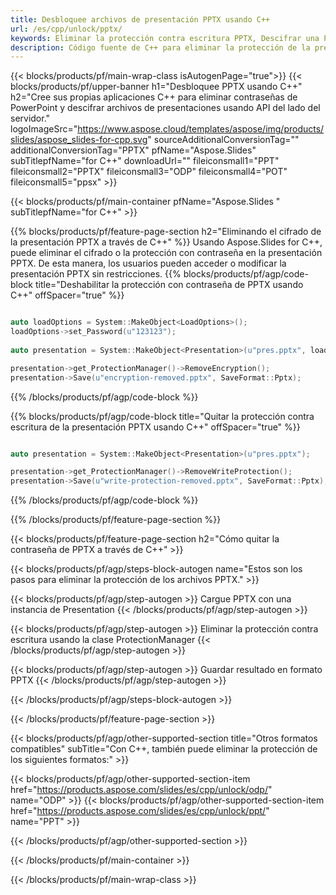 ```yaml
---
title: Desbloquee archivos de presentación PPTX usando C++
url: /es/cpp/unlock/pptx/
keywords: Eliminar la protección contra escritura PPTX, Descifrar una PPTX, Desbloquear PPTX Presentación, Desproteger PPTX
description: Código fuente de C++ para eliminar la protección de la presentación PPTX.
---
```


{{< blocks/products/pf/main-wrap-class isAutogenPage="true">}}
{{< blocks/products/pf/upper-banner h1="Desbloquee PPTX usando C++" h2="Cree sus propias aplicaciones C++ para eliminar contraseñas de PowerPoint y descifrar archivos de presentaciones usando API del lado del servidor." logoImageSrc="https://www.aspose.cloud/templates/aspose/img/products/slides/aspose_slides-for-cpp.svg" sourceAdditionalConversionTag="" additionalConversionTag="PPTX" pfName="Aspose.Slides" subTitlepfName="for C++" downloadUrl="" fileiconsmall1="PPT" fileiconsmall2="PPTX" fileiconsmall3="ODP" fileiconsmall4="POT" fileiconsmall5="ppsx" >}}

{{< blocks/products/pf/main-container pfName="Aspose.Slides " subTitlepfName="for C++" >}}

{{% blocks/products/pf/feature-page-section  h2="Eliminando el cifrado de la presentación PPTX a través de C++" %}}
Usando Aspose.Slides for C++, puede eliminar el cifrado o la protección con contraseña en la presentación PPTX. De esta manera, los usuarios pueden acceder o modificar la presentación PPTX sin restricciones.
{{% blocks/products/pf/agp/code-block title="Deshabilitar la protección con contraseña de PPTX usando C++" offSpacer="true" %}}

```cpp

auto loadOptions = System::MakeObject<LoadOptions>();
loadOptions->set_Password(u"123123");
    
auto presentation = System::MakeObject<Presentation>(u"pres.pptx", loadOptions);

presentation->get_ProtectionManager()->RemoveEncryption();
presentation->Save(u"encryption-removed.pptx", SaveFormat::Pptx);
```

{{% /blocks/products/pf/agp/code-block %}}

{{% blocks/products/pf/agp/code-block title="Quitar la protección contra escritura de la presentación PPTX usando C++" offSpacer="true" %}}

```cpp

auto presentation = System::MakeObject<Presentation>(u"pres.pptx");

presentation->get_ProtectionManager()->RemoveWriteProtection();
presentation->Save(u"write-protection-removed.pptx", SaveFormat::Pptx);
```

{{% /blocks/products/pf/agp/code-block %}}

{{% /blocks/products/pf/feature-page-section %}}

{{< blocks/products/pf/feature-page-section  h2="Cómo quitar la contraseña de PPTX a través de C++" >}}

{{< blocks/products/pf/agp/steps-block-autogen name="Estos son los pasos para eliminar la protección de los archivos PPTX." >}}

{{< blocks/products/pf/agp/step-autogen >}}
Cargue PPTX con una instancia de Presentation
{{< /blocks/products/pf/agp/step-autogen >}}

{{< blocks/products/pf/agp/step-autogen >}}
Eliminar la protección contra escritura usando la clase ProtectionManager
{{< /blocks/products/pf/agp/step-autogen >}}

{{< blocks/products/pf/agp/step-autogen >}}
Guardar resultado en formato PPTX
{{< /blocks/products/pf/agp/step-autogen >}}

{{< /blocks/products/pf/agp/steps-block-autogen >}}

{{< /blocks/products/pf/feature-page-section >}}

{{< blocks/products/pf/agp/other-supported-section title="Otros formatos compatibles" subTitle="Con C++, también puede eliminar la protección de los siguientes formatos:" >}}

{{< blocks/products/pf/agp/other-supported-section-item href="https://products.aspose.com/slides/es/cpp/unlock/odp/" name="ODP" >}}
{{< blocks/products/pf/agp/other-supported-section-item href="https://products.aspose.com/slides/es/cpp/unlock/ppt/" name="PPT" >}}


{{< /blocks/products/pf/agp/other-supported-section >}}

{{< /blocks/products/pf/main-container >}}
    
{{< /blocks/products/pf/main-wrap-class >}}